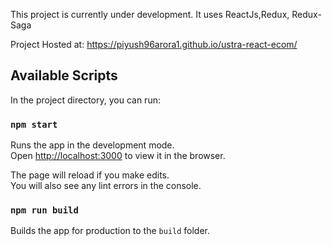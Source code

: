 This project is currently under development.
It uses ReactJs,Redux, Redux-Saga

Project Hosted at: https://piyush96arora1.github.io/ustra-react-ecom/

## Available Scripts

In the project directory, you can run:

### `npm start`

Runs the app in the development mode.<br>
Open [http://localhost:3000](http://localhost:3000) to view it in the browser.

The page will reload if you make edits.<br>
You will also see any lint errors in the console.


### `npm run build`

Builds the app for production to the `build` folder.<br>


